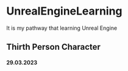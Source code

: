 # UnrealEngineLearning
 It is my pathway that learning Unreal Engine

## Thirth Person Character
#### 29.03.2023
